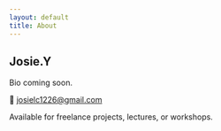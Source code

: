 ```yaml
---
layout: default
title: About
---
```


## Josie.Y

Bio coming soon.

📧 [josielc1226@gmail.com](mailto:josielc1226@gmail.com)

Available for freelance projects, lectures, or workshops.
